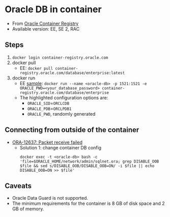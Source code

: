 # Oracle DB in container
- From [Oracle Container Registry](https://container-registry.oracle.com/pls/apex/f?p=113:1:921071864780:::1:P1_BUSINESS_AREA:3)
- Available version: EE, SE 2, RAC

## Steps
1. `docker login container-registry.oracle.com`
1. docker pull
    - EE: `docker pull container-registry.oracle.com/database/enterprise:latest`
1. docker run
    - EE [sample](https://github.com/davidkhala/oracle-database-install-guide/wiki/CheatSheet#run-oracle-ee-as-docker-container): `docker run --name <oracle-db> -p 1521:1521 -e ORACLE_PWD=<your_database_password> container-registry.oracle.com/database/enterprise`
    - The highlighted configuration options are:
        - `ORACLE_SID`=`ORCLCDB`
        - `ORACLE_PDB`=`ORCLPDB1`
        - `ORACLE_PWD`, randomly generated
## Connecting from outside of the container
- [ORA-12637: Packet receive failed](https://franckpachot.medium.com/19c-instant-client-and-docker-1566630ab20e)
    - Solution 1: change container DB config
        ```
        docker exec -t <oracle-db> bash -c 'file=$ORACLE_HOME/network/admin/sqlnet.ora; grep DISABLE_OOB $file && sed s/DISABLE_OOB/DISABLE_OOB=ON/ -i $file || echo DISABLE_OOB=ON >> $file'
        ```

## Caveats
- Oracle Data Guard is not supported.
- The minimum requirements for the container is 8 GB of disk space and 2 GB of memory.

